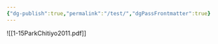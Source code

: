 ```yaml
---
{"dg-publish":true,"permalink":"/test/","dgPassFrontmatter":true}
---
```


![[1-15ParkChitiyo2011.pdf]]